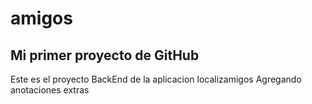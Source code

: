 # amigos
## Mi primer proyecto de GitHub
Este es el proyecto BackEnd de la aplicacion localizamigos
Agregando anotaciones extras
